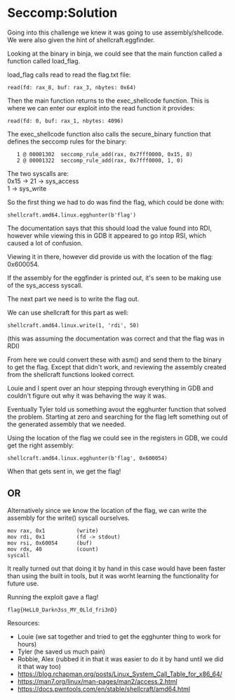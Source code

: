 # Seccomp:Solution

Going into this challenge we knew it was going to use assembly/shellcode. We were also given the hint of shellcraft.eggfinder.

Looking at the binary in binja, we could see that the main function called a function called load_flag.

load_flag calls read to read the flag.txt file:
```
read(fd: rax_8, buf: rax_3, nbytes: 0x64)
```

Then the main function returns to the exec_shellcode function. This is where we can enter our exploit into the read function it provides:
```
read(fd: 0, buf: rax_1, nbytes: 4096)
```

The exec_shellcode function also calls the secure_binary function that defines the seccomp rules for the binary:
```
   1 @ 00001302  seccomp_rule_add(rax, 0x7fff0000, 0x15, 0)
   2 @ 00001322  seccomp_rule_add(rax, 0x7fff0000, 1, 0)
```

The two syscalls are:  
0x15 -> 21 -> sys_access  
1 -> sys_write 

So the first thing we had to do was find the flag, which could be done with:  
```
shellcraft.amd64.linux.egghunter(b'flag')
```

The documentation says that this should load the value found into RDI, however while viewing this in GDB it appeared to go intop RSI, which caused a lot of confusion.

Viewing it in there, however did provide us with the location of the flag: 0x600054.

If the assembly for the eggfinder is printed out, it's seen to be making use of the sys_access syscall.

The next part we need is to write the flag out.

We can use shellcraft for this part as well:
```
shellcraft.amd64.linux.write(1, 'rdi', 50)
```
(this was assuming the documentation was correct and that the flag was in RDI)

From here we could convert these with asm() and send them to the binary to get the flag. Except that didn't work, and reviewing the assembly created from the shellcraft functions looked correct.

Louie and I spent over an hour stepping through everything in GDB and couldn't figure out why it was behaving the way it was. 

Eventually Tyler told us something avout the egghunter function that solved the problem. Starting at zero and searching for the flag left something out of the generated assembly that we needed.

Using the location of the flag we could see in the registers in GDB, we could get the right assembly:
```
shellcraft.amd64.linux.egghunter(b'flag', 0x600054)
```

When that gets sent in, we get the flag!



## OR

Alternatively since we know the location of the flag, we can write the assembly for the write() syscall ourselves.
```
mov rax, 0x1          (write)
mov rdi, 0x1          (fd -> stdout)
mov rsi, 0x60054      (buf)
mov rdx, 40           (count)
syscall
```

It really turned out that doing it by hand in this case would have been faster than using the built in tools, but it was worht learning the functionality for future use.

Running the exploit gave a flag!
```
flag{HeLL0_Darkn3ss_MY_0Lld_fri3nD}
```

Resources:
* Louie (we sat together and tried to get the egghunter thing to work for hours)
* Tyler (he saved us much pain)
* Robbie, Alex (rubbed it in that it was easier to do it by hand until we did it that way too)
* https://blog.rchapman.org/posts/Linux_System_Call_Table_for_x86_64/
* https://man7.org/linux/man-pages/man2/access.2.html
* https://docs.pwntools.com/en/stable/shellcraft/amd64.html
